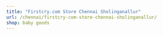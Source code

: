 ```yaml
---
title: "Firstcry.com Store Chennai Sholinganallur"
url: /chennai/firstcry-com-store-chennai-sholinganallur/
shop: baby goods
---
```

